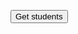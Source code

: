 <script>
    import { getStudents } from '$utils/getStudents'
    import { currentSeason } from '$utils/stores'

    const test = ()=>{
        let students = getStudents($currentSeason, 'lundi-17h')
        //console.log(students)
    }
    
</script>

<button on:click={test}>Get students</button>